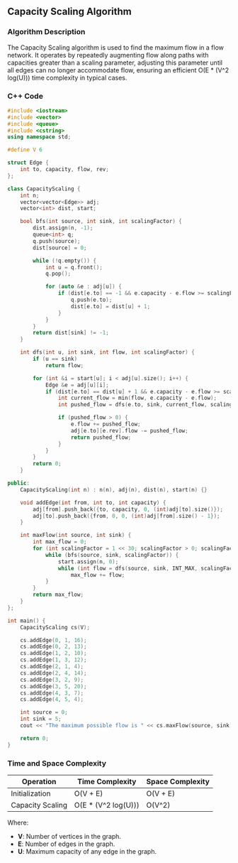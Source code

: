## Capacity Scaling Algorithm

### Algorithm Description
The Capacity Scaling algorithm is used to find the maximum flow in a flow network. It operates by repeatedly augmenting flow along paths with capacities greater than a scaling parameter, adjusting this parameter until all edges can no longer accommodate flow, ensuring an efficient O(E * (V^2 log(U))) time complexity in typical cases.

### C++ Code

```cpp
#include <iostream>
#include <vector>
#include <queue>
#include <cstring>
using namespace std;

#define V 6

struct Edge {
    int to, capacity, flow, rev;
};

class CapacityScaling {
    int n;
    vector<vector<Edge>> adj;
    vector<int> dist, start;

    bool bfs(int source, int sink, int scalingFactor) {
        dist.assign(n, -1);
        queue<int> q;
        q.push(source);
        dist[source] = 0;

        while (!q.empty()) {
            int u = q.front();
            q.pop();

            for (auto &e : adj[u]) {
                if (dist[e.to] == -1 && e.capacity - e.flow >= scalingFactor) {
                    q.push(e.to);
                    dist[e.to] = dist[u] + 1;
                }
            }
        }
        return dist[sink] != -1;
    }

    int dfs(int u, int sink, int flow, int scalingFactor) {
        if (u == sink)
            return flow;

        for (int &i = start[u]; i < adj[u].size(); i++) {
            Edge &e = adj[u][i];
            if (dist[e.to] == dist[u] + 1 && e.capacity - e.flow >= scalingFactor) {
                int current_flow = min(flow, e.capacity - e.flow);
                int pushed_flow = dfs(e.to, sink, current_flow, scalingFactor);

                if (pushed_flow > 0) {
                    e.flow += pushed_flow;
                    adj[e.to][e.rev].flow -= pushed_flow;
                    return pushed_flow;
                }
            }
        }
        return 0;
    }

public:
    CapacityScaling(int n) : n(n), adj(n), dist(n), start(n) {}

    void addEdge(int from, int to, int capacity) {
        adj[from].push_back({to, capacity, 0, (int)adj[to].size()});
        adj[to].push_back({from, 0, 0, (int)adj[from].size() - 1});
    }

    int maxFlow(int source, int sink) {
        int max_flow = 0;
        for (int scalingFactor = 1 << 30; scalingFactor > 0; scalingFactor >>= 1) {
            while (bfs(source, sink, scalingFactor)) {
                start.assign(n, 0);
                while (int flow = dfs(source, sink, INT_MAX, scalingFactor))
                    max_flow += flow;
            }
        }
        return max_flow;
    }
};

int main() {
    CapacityScaling cs(V);

    cs.addEdge(0, 1, 16);
    cs.addEdge(0, 2, 13);
    cs.addEdge(1, 2, 10);
    cs.addEdge(1, 3, 12);
    cs.addEdge(2, 1, 4);
    cs.addEdge(2, 4, 14);
    cs.addEdge(3, 2, 9);
    cs.addEdge(3, 5, 20);
    cs.addEdge(4, 3, 7);
    cs.addEdge(4, 5, 4);

    int source = 0;
    int sink = 5;
    cout << "The maximum possible flow is " << cs.maxFlow(source, sink);

    return 0;
}
```
### Time and Space Complexity

| Operation               | Time Complexity              | Space Complexity         |
|-------------------------|------------------------------|--------------------------|
| Initialization          | O(V + E)                     | O(V + E)                 |
| Capacity Scaling        | O(E * (V^2 log(U)))           | O(V^2)                   |

Where:
- **V**: Number of vertices in the graph.
- **E**: Number of edges in the graph.
- **U**: Maximum capacity of any edge in the graph.